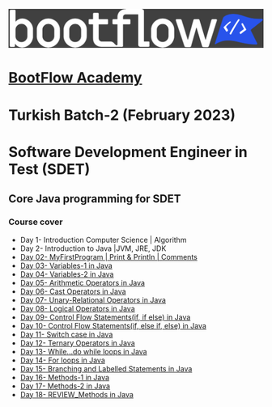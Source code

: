  <a href="https://bootflow.academy/" target="_blank" rel="noreferrer"> <img src="logo-grey-blue.png" alt="BootFlow Academy"/> </a>

# [BootFlow Academy](https://bootflow.academy/)

# Turkish Batch-2 (February 2023)
# Software Development Engineer in Test (SDET)
## Core Java programming for SDET

### Course cover

* Day 1- Introduction Computer Science | Algorithm
* Day 2- Introduction to Java |JVM, JRE, JDK
* [Day 02- MyFirstProgram | Print & Println | Comments](https://github.com/AUDIT-2/Java-Core2/blob/main/src/Day02_MyFirstProgram)
* [Day 03- Variables-1 in Java](https://github.com/AUDIT-2/Java-Core2/blob/main/src/Day03_Variables1)
* [Day 04- Variables-2 in Java](https://github.com/AUDIT-2/Java-Core2/blob/main/src/Day04_Variables2)
* [Day 05- Arithmetic Operators in Java](https://github.com/AUDIT-2/Java-Core2/blob/main/src/Day05_ArithmeticOperators)
* [Day 06- Cast Operators in Java](https://github.com/AUDIT-2/Java-Core2/blob/main/src/Day06_CastOperators)
* [Day 07- Unary-Relational Operators in Java](https://github.com/AUDIT-2/Java-Core2/blob/main/src/Day07_UnaryAssignmentRelational)
* [Day 08- Logical Operators in Java](https://github.com/AUDIT-2/Java-Core2/blob/main/src/Day08_LogicalOperators)
* [Day 09- Control Flow Statements(if, if else) in Java](https://github.com/AUDIT-2/Java-Core2/blob/main/src/Day09_ControlFlowStatements_IF_Else)
* [Day 10- Control Flow Statements(if, else if, else) in Java](https://github.com/AUDIT-2/Java-Core2/blob/main/src/Day10_ControlFlowStatementsIF_ElseIf_Else)
* [Day 11- Switch case in Java](https://github.com/AUDIT-2/Java-Core2/blob/main/src/Day11_SwitchCase)
* [Day 12- Ternary Operators in Java](https://github.com/AUDIT-2/Java-Core2/blob/main/src/Day12_TernaryOperator)
* [Day 13- While...do while loops in Java](https://github.com/AUDIT-2/Java-Core2/blob/main/src/Day13_WhileDoWhileLoops)
* [Day 14- For loops in Java](https://github.com/AUDIT-2/Java-Core2/blob/main/src/Day14_ForLoopBreakContinue)
* [Day 15- Branching and Labelled Statements in Java](https://github.com/AUDIT-2/Java-Core2/blob/main/src/Day15_BranchingLabeledStatements)
* [Day 16- Methods-1 in Java](https://github.com/AUDIT-2/Java-Core2/blob/main/src/Day16_Method1)
* [Day 17- Methods-2 in Java](https://github.com/AUDIT-2/Java-Core2/blob/main/src/Day17_Method2)
* [Day 18- REVIEW_Methods in Java](https://github.com/AUDIT-2/Java-Core2/blob/main/src/Day18_REVIEW_Methods)